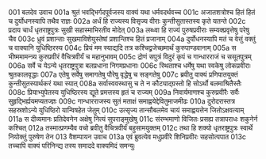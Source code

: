 001	बलदेव उवाच
001a	श्रुतं भवद्भिर्गदपूर्वजस्य वाक्यं यथा धर्मवदर्थवच्च
001c	अजातशत्रोश्च हितं हितं च दुर्योधनस्यापि तथैव राज्ञः
002a	अर्धं हि राज्यस्य विसृज्य वीराः कुन्तीसुतास्तस्य कृते यतन्ते
002c	प्रदाय चार्धं धृतराष्ट्रपुत्रः सुखी सहास्माभिरतीव मोदेत्
003a	लब्ध्वा हि राज्यं पुरुषप्रवीराः सम्यक्प्रवृत्तेषु परेषु चैव
003c	ध्रुवं प्रशान्ताः सुखमाविशेयुस्तेषां प्रशान्तिश्च हितं प्रजानाम्
004a	दुर्योधनस्यापि मतं च वेत्तुं वक्तुं च वाक्यानि युधिष्ठिरस्य
004c	प्रियं मम स्याद्यदि तत्र कश्चिद्व्रजेच्छमार्थं कुरुपाण्डवानाम्
005a	स भीष्ममामन्त्र्य कुरुप्रवीरं वैचित्रवीर्यं च महानुभावम्
005c	द्रोणं सपुत्रं विदुरं कृपं च गान्धारराजं च ससूतपुत्रम्
006a	सर्वे च येऽन्ये धृतराष्ट्रपुत्रा बलप्रधाना निगमप्रधानाः
006c	स्थिताश्च धर्मेषु यथा स्वकेषु लोकप्रवीराः श्रुतकालवृद्धाः
007a	एतेषु सर्वेषु समागतेषु पौरेषु वृद्धेषु च सङ्गतेषु
007c	ब्रवीतु वाक्यं प्रणिपातयुक्तं कुन्तीसुतस्यार्थकरं यथा स्यात्
008a	सर्वास्ववस्थासु च ते न कौट्याद्ग्रस्तो हि सोऽर्थो बलमाश्रितैस्तैः
008c	प्रियाभ्युपेतस्य युधिष्ठिरस्य द्यूते प्रमत्तस्य हृतं च राज्यम्
009a	निवार्यमाणश्च कुरुप्रवीरैः सर्वैः सुहृद्भिर्ह्ययमप्यतज्ज्ञः
009c	गान्धारराजस्य सुतं मताक्षं समाह्वयेद्देवितुमाजमीढः
010a	दुरोदरास्तत्र सहस्रशोऽन्ये युधिष्ठिरो यान्विषहेत जेतुम्
010c	उत्सृज्य तान्सौबलमेव चायं समाह्वयत्तेन जितोऽक्षवत्याम्
011a	स दीव्यमानः प्रतिदेवनेन अक्षेषु नित्यं सुपराङ्मुखेषु
011c	संरम्भमाणो विजितः प्रसह्य तत्रापराधः शकुनेर्न कश्चित्
012a	तस्मात्प्रणम्यैव वचो ब्रवीतु वैचित्रवीर्यं बहुसामयुक्तम्
012c	तथा हि शक्यो धृतराष्ट्रपुत्रः स्वार्थे नियोक्तुं पुरुषेण तेन
013	वैशम्पायन उवाच
013a	एवं ब्रुवत्येव मधुप्रवीरे शिनिप्रवीरः सहसोत्पपात
013c	तच्चापि वाक्यं परिनिन्द्य तस्य समाददे वाक्यमिदं समन्युः
